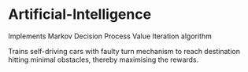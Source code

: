 # Artificial-Intelligence
Implements Markov Decision Process Value Iteration algorithm

Trains self-driving cars with faulty turn mechanism to reach destination hitting minimal obstacles, thereby maximising the rewards.
